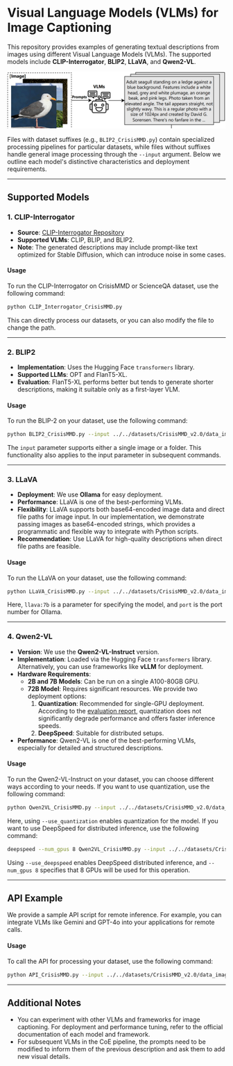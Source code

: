 # Visual Language Models (VLMs) for Image Captioning

This repository provides examples of generating textual descriptions from images using different Visual Language Models (VLMs). The supported models include **CLIP-Interrogator**, **BLIP2**, **LLaVA**, and **Qwen2-VL**.

<img src="./assets/example.png" width="800">

Files with dataset suffixes (e.g., `BLIP2_CrisisMMD.py`) contain specialized processing pipelines for particular datasets, while files without suffixes handle general image processing through the `--input` argument. Below we outline each model's distinctive characteristics and deployment requirements.

---

## Supported Models

### 1. **CLIP-Interrogator**
- **Source**: [CLIP-Interrogator Repository](https://github.com/pharmapsychotic/clip-interrogator)
- **Supported VLMs**: CLIP, BLIP, and BLIP2.
- **Note**: The generated descriptions may include prompt-like text optimized for Stable Diffusion, which can introduce noise in some cases.

#### Usage
To run the CLIP-Interrogator on CrisisMMD or ScienceQA dataset, use the following command:
```bash
python CLIP_Interrogator_CrisisMMD.py
```
This can directly process our datasets, or you can also modify the file to change the path.

---

### 2. **BLIP2**
- **Implementation**: Uses the Hugging Face `transformers` library.
- **Supported LLMs**: OPT and FlanT5-XL.
- **Evaluation**: FlanT5-XL performs better but tends to generate shorter descriptions, making it suitable only as a first-layer VLM.

#### Usage
To run the BLIP-2 on your dataset, use the following command:
```bash
python BLIP2_CrisisMMD.py --input ../../datasets/CrisisMMD_v2.0/data_image --model_type flan-t5
```
The `input` parameter supports either a single image or a folder. This functionality also applies to the input parameter in subsequent commands.

---

### 3. **LLaVA**
- **Deployment**: We use **Ollama** for easy deployment.
- **Performance**: LLaVA is one of the best-performing VLMs.
- **Flexibility**: LLaVA supports both base64-encoded image data and direct file paths for image input. In our implementation, we demonstrate passing images as base64-encoded strings, which provides a programmatic and flexible way to integrate with Python scripts.
- **Recommendation**: Use LLaVA for high-quality descriptions when direct file paths are feasible.

#### Usage
To run the LLaVA on your dataset, use the following command:
```bash
python LLaVA_CrisisMMD.py --input ../../datasets/CrisisMMD_v2.0/data_image --model llava:7b --port 11434
```
Here, `llava:7b` is a parameter for specifying the model, and `port` is the port number for Ollama.

---

### 4. **Qwen2-VL**
- **Version**: We use the **Qwen2-VL-Instruct** version.
- **Implementation**: Loaded via the Hugging Face `transformers` library. Alternatively, you can use frameworks like **vLLM** for deployment.
- **Hardware Requirements**:
  - **2B and 7B Models**: Can be run on a single A100-80GB GPU.
  - **72B Model**: Requires significant resources. We provide two deployment options:
    1. **Quantization**: Recommended for single-GPU deployment. According to the [evaluation report](https://modelscope.cn/models/Qwen/Qwen2.5-VL-72B-Instruct), quantization does not significantly degrade performance and offers faster inference speeds.
    2. **DeepSpeed**: Suitable for distributed setups.
- **Performance**: Qwen2-VL is one of the best-performing VLMs, especially for detailed and structured descriptions.

#### Usage
To run the Qwen2-VL-Instruct on your dataset, you can choose different ways according to your needs.
If you want to use quantization, use the following command:
```bash
python Qwen2VL_CrisisMMD.py --input ../../datasets/CrisisMMD_v2.0/data_image --model qwen2-vl-instruct:72b --use_quantization
```
Here, using `--use_quantization` enables quantization for the model.
If you want to use DeepSpeed for distributed inference, use the following command:
```bash
deepspeed --num_gpus 8 Qwen2VL_CrisisMMD.py --input ../../datasets/CrisisMMD_v2.0/data_image --model qwen2-vl-instruct:72b --use_deepspeed
```
Using `--use_deepspeed` enables DeepSpeed distributed inference, and `--num_gpus 8` specifies that 8 GPUs will be used for this operation.

---

## API Example
We provide a sample API script for remote inference. For example, you can integrate VLMs like Gemini and GPT-4o into your applications for remote calls.

#### Usage
To call the API for processing your dataset, use the following command:
```bash
python API_CrisisMMD.py --input ../../datasets/CrisisMMD_v2.0/data_image
```

---

## Additional Notes
- You can experiment with other VLMs and frameworks for image captioning. For deployment and performance tuning, refer to the official documentation of each model and framework.
- For subsequent VLMs in the CoE pipeline, the prompts need to be modified to inform them of the previous description and ask them to add new visual details.